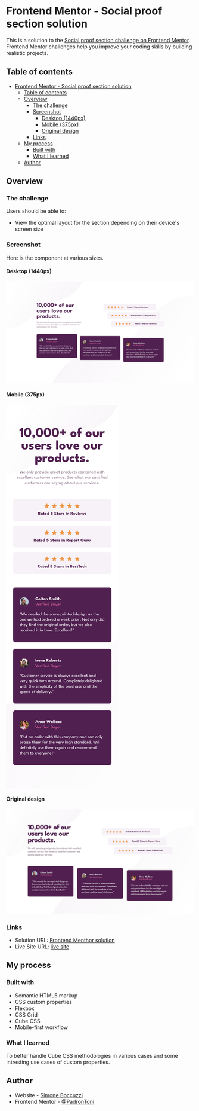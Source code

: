 # Frontend Mentor - Social proof section solution

This is a solution to the [Social proof section challenge on Frontend Mentor](https://www.frontendmentor.io/challenges/social-proof-section-6e0qTv_bA). Frontend Mentor challenges help you improve your coding skills by building realistic projects. 

## Table of contents

- [Frontend Mentor - Social proof section solution](#frontend-mentor---social-proof-section-solution)
  - [Table of contents](#table-of-contents)
  - [Overview](#overview)
    - [The challenge](#the-challenge)
    - [Screenshot](#screenshot)
      - [Desktop (1440px)](#desktop-1440px)
      - [Mobile (375px)](#mobile-375px)
      - [Original design](#original-design)
    - [Links](#links)
  - [My process](#my-process)
    - [Built with](#built-with)
    - [What I learned](#what-i-learned)
  - [Author](#author)

## Overview

### The challenge

Users should be able to:

- View the optimal layout for the section depending on their device's screen size

### Screenshot
Here is the component at various sizes.
#### Desktop (1440px)
![](./screenshots/screenshot-desktop.png)
#### Mobile (375px)
![](./screenshots/screenshot-mobile.png)
#### Original design
![Design preview](./design/desktop-design.jpg)

### Links

- Solution URL: [Frontend Menthor solution](https://your-solution-url.com)
- Live Site URL: [live site](https://your-live-site-url.com)

## My process

### Built with

- Semantic HTML5 markup
- CSS custom properties
- Flexbox
- CSS Grid
- Cube CSS
- Mobile-first workflow

### What I learned

To better handle Cube CSS methodologies in various cases and some intresting use cases of custom properties.

## Author

- Website - [Simone Boccuzzi](https://github.com/PadronToni)
- Frontend Mentor - [@PadronToni](https://www.frontendmentor.io/profile/PadronToni)

